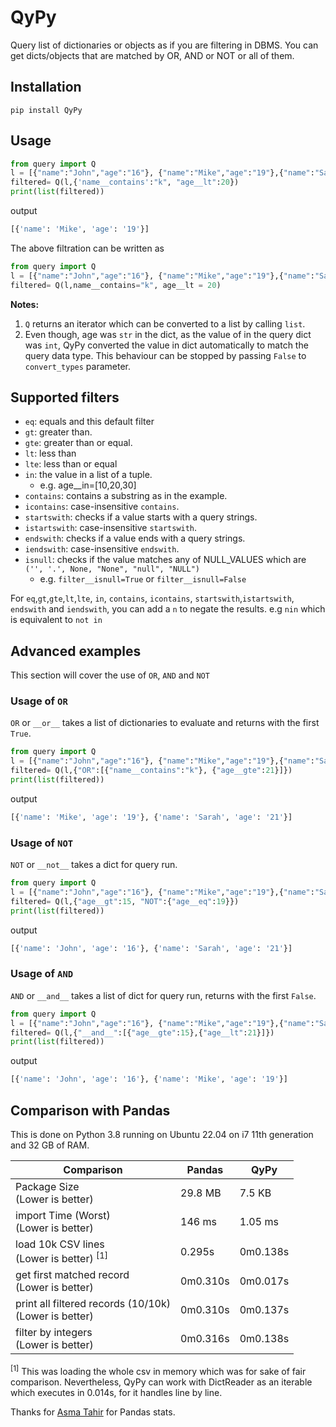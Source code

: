 # QyPy

Query list of dictionaries or objects as if you are filtering in  DBMS. You can get dicts/objects that are matched by OR, AND or NOT or all of them.

## Installation

```shell
pip install QyPy
```

## Usage

```python
from query import Q
l = [{"name":"John","age":"16"}, {"name":"Mike","age":"19"},{"name":"Sarah","age":"21"}]
filtered= Q(l,{'name__contains':"k", "age__lt":20})
print(list(filtered))
```
output
```python
[{'name': 'Mike', 'age': '19'}]
```

The above filtration can be written as
```python
from query import Q
l = [{"name":"John","age":"16"}, {"name":"Mike","age":"19"},{"name":"Sarah","age":"21"}]
filtered= Q(l,name__contains="k", age__lt = 20)

```

**Notes:** 
1. `Q` returns an iterator which can be converted to a list by calling `list`.
2. Even though, age was `str` in the dict, as the value of in the query dict was `int`, QyPy converted the value in dict automatically to match the query data type. This behaviour can be stopped by passing `False` to `convert_types` parameter.

## Supported filters
* `eq`: equals and this default filter
* `gt`: greater than.
* `gte`: greater than or equal.
* `lt`: less than 
* `lte`: less than or equal 
* `in`: the value in a list of a tuple.
    * e.g.  age__in=[10,20,30]
* `contains`: contains a substring as in the example.
* `icontains`: case-insensitive `contains`.
* `startswith`: checks if a value starts with a query strings.
* `istartswith`: case-insensitive `startswith`.
* `endswith`: checks if a value ends with a query strings.
* `iendswith`: case-insensitive `endswith`.
* `isnull`:  checks if the value matches any of NULL_VALUES which are `('', '.', None, "None", "null", "NULL")`
  * e.g. `filter__isnull=True` or `filter__isnull=False`

For `eq`,`gt`,`gte`,`lt`,`lte`, `in`, `contains`, `icontains`, `startswith`,`istartswith`, `endswith` and `iendswith`, you can add a `n` to negate the results. e.g  `nin` which is equivalent to `not in` 

   
## Advanced examples
This section will cover the use of `OR`, `AND` and `NOT`

### Usage of `OR`
`OR` or `__or__` takes a list of dictionaries to evaluate and returns with the first `True`.  
```python
from query import Q
l = [{"name":"John","age":"16"}, {"name":"Mike","age":"19"},{"name":"Sarah","age":"21"}]
filtered= Q(l,{"OR":[{"name__contains":"k"}, {"age__gte":21}]})
print(list(filtered))
```
output
```python
[{'name': 'Mike', 'age': '19'}, {'name': 'Sarah', 'age': '21'}]
```

### Usage of `NOT`
`NOT` or `__not__` takes a dict for query run.  
```python
from query import Q
l = [{"name":"John","age":"16"}, {"name":"Mike","age":"19"},{"name":"Sarah","age":"21"}]
filtered= Q(l,{"age__gt":15, "NOT":{"age__eq":19}})
print(list(filtered))
```
output
```python
[{'name': 'John', 'age': '16'}, {'name': 'Sarah', 'age': '21'}]
```

### Usage of `AND`
`AND` or `__and__` takes a list of dict for query run, returns with the first `False`.

```python
from query import Q
l = [{"name":"John","age":"16"}, {"name":"Mike","age":"19"},{"name":"Sarah","age":"21"}]
filtered= Q(l,{"__and__":[{"age__gte":15},{"age__lt":21}]})
print(list(filtered))
```
output
```python
[{'name': 'John', 'age': '16'}, {'name': 'Mike', 'age': '19'}]
```

## Comparison with Pandas

This is done on Python 3.8 running on Ubuntu 22.04 on i7 11th generation and 32 GB of RAM.

| Comparison                                                  | Pandas  | QyPy      |
|-------------------------------------------------------------|---------|-----------|
| Package Size     <br/> (Lower is better)                    | 29.8 MB | 7.5 KB    |
| import Time (Worst) <br/> (Lower is better)                 | 146 ms  | 1.05 ms   |
| load 10k CSV lines<br/> (Lower is better) <sup>[1]</sup>    | 0.295s  | 0m0.138s  |
| get first matched record<br/> (Lower is better)             | 0m0.310s | 0m0.017s  |
| print all filtered records (10/10k) <br/> (Lower is better) | 0m0.310s | 0m0.137s  | 
| filter by integers <br/>(Lower is better)                   | 0m0.316s |  0m0.138s |

<sup>[1]</sup> This was loading the whole csv in memory which was for sake of fair comparison. 
Nevertheless,  QyPy can work with DictReader as an iterable which executes in 0.014s, for it handles line by line.

Thanks for [Asma Tahir](https://github.com/tahirasma) for Pandas stats.